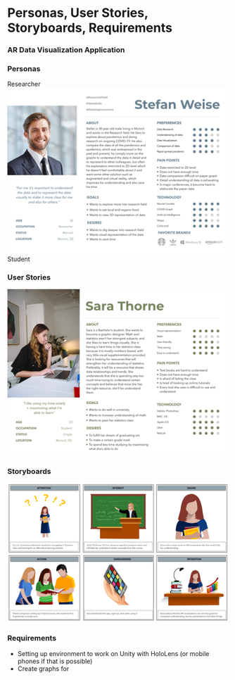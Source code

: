 # Personas, User Stories, Storyboards, Requirements

### AR Data Visualization Application

### Personas
Researcher
![milly_research_profession](https://github.com/mes3198/vr-project/blob/main/img/Stefan_Weise.png)
Student

### User Stories
![megan_student_persona](https://github.com/mes3198/vr-project/blob/main/img/persona-sara-student.jpg)

### Storyboards
![megan_storyboard](https://github.com/mes3198/vr-project/blob/main/img/UserStory.jpg)

### Requirements
* Setting up environment to work on Unity with HoloLens (or mobile phones if that is possible)
* Create graphs for 
